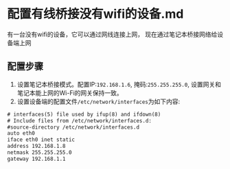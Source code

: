 
# 配置有线桥接没有wifi的设备.md  
有一台没有wifi的设备，它可以通过网线连接上网，
现在通过笔记本桥接网络给设备端上网

## 配置步骤  
1. 设置笔记本桥接模式。配置IP:`192.168.1.6`, 掩码:`255.255.255.0`, 设置网关和笔记本能上网的Wi-Fi的网关保持一致。
2. 设置设备端的配置文件`/etc/network/interfaces`为如下内容:  
```txt
# interfaces(5) file used by ifup(8) and ifdown(8)
# Include files from /etc/network/interfaces.d:
#source-directory /etc/network/interfaces.d
auto eth0
iface eth0 inet static
address 192.168.1.8
netmask 255.255.255.0
gateway 192.168.1.1
```


